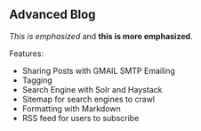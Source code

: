 Advanced Blog
--------------------------------------

*This is emphasized* and **this is more emphasized**.

Features:

* Sharing Posts with GMAIL SMTP Emailing
* Tagging
* Search Engine with Solr and Haystack
* Sitemap for search engines to crawl
* Formatting with Markdown
* RSS feed for users to subscribe
